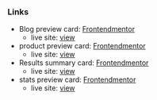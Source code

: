 ### Links

- Blog preview card: [Frontendmentor](https://www.frontendmentor.io/solutions/blog-preview-card-using-grid-flexbox-pseudoclasses-a-4bjXA6QC)
    - live site: [view](https://jirip1.github.io/Frontendmentor/blog-preview-card/)
- product preview card: [Frontendmentor](https://www.frontendmentor.io/solutions/product-preview-card-using-css-grid-and-custom-properties-O8IN4mjwlS)
    - live site: [view](https://jirip1.github.io/Frontendmentor/product-preview-card-component/)
- Results summary card: [Frontendmentor](https://www.frontendmentor.io/solutions/results-summary-component-using-grid-flexbox-and-custom-properties-m-y7U6JjVo)
    - live site: [view](https://jirip1.github.io/Frontendmentor/results-summary-component)
- stats preview card: [Frontendmentor](https://www.frontendmentor.io/solutions/statspreviewcard-with-glowing-word-gYKmVyLROP)
    - live site: [view](https://jirip1.github.io/Frontendmentor/stats-preview-card-component/)

